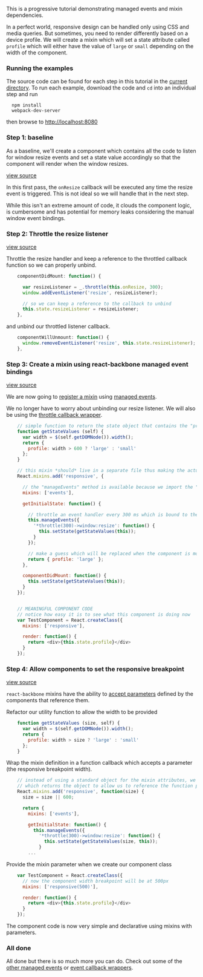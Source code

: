 This is a progressive tutorial demonstrating managed events and mixin dependencies.

In a perfect world, responsive design can be handled only using CSS and media queries.  But sometimes, you need to render differently based on a device profile.  We will create a mixin which will set a state attribute called ```profile``` which will either have the value of ```large``` or ```small``` depending on the width of the component.


### Running the examples
The source code can be found for each step in this tutorial in the [current directory](./).  To run each example, download the code and ```cd``` into an individual step and run

```
  npm install
  webpack-dev-server
```

then browse to [http://localhost:8080](http://localhost:8080)


### Step 1: baseline

As a baseline, we'll create a component which contains all the code to listen for window resize events and set a state value accordingly so that the component will render when the window resizes.

[view source](./step1/example.js)

In this first pass, the ```onResize``` callback will be executed any time the resize event is triggered.  This is not ideal so we will handle that in the next step.

While this isn't an extreme amount of code, it clouds the component logic, is cumbersome and has potential for memory leaks considering the manual window event bindings.


### Step 2: Throttle the resize listener

[view source](./step2/example.js)

Throttle the resize handler and keep a reference to the throttled callback function so we can properly unbind.

```javascript
    componentDidMount: function() {

      var resizeListener = _.throttle(this.onResize, 300);
      window.addEventListener('resize', resizeListener);

      // so we can keep a reference to the callback to unbind
      this.state.resizeListener = resizeListener;
    },
```

and unbind our throttled listener callback.

```javascript
    componentWillUnmount: function() {
      window.removeEventListener('resize', this.state.resizeListener);
    },
```


### Step 3: Create a mixin using react-backbone managed event bindings

[view source](./step3/example.js)

We are now going to [register a mixin](http://jhudson8.github.io/fancydocs/index.html#project/jhudson8/react-mixin-manager?focus=outline) using [managed events](http://jhudson8.github.io/fancydocs/index.html#project/jhudson8/react-events?focus=outline).

We no longer have to worry about unbinding our resize listener.  We will also be using the [throttle callback wrapper](http://jhudson8.github.io/fancydocs/index.html#project/jhudson8/react-backbone/snippet/package/*throttle?focus=outline).

```javascript
    // simple function to return the state object that contains the "profile" value
    function getStateValues (self) {
      var width = $(self.getDOMNode()).width();
      return {
        profile: width > 600 ? 'large' : 'small'
      };
    }

    // this mixin *should* live in a separate file thus making the actual component code *very* simple
    React.mixins.add('responsive', {

      // the "manageEvents" method is available because we import the "events" mixin
      mixins: ['events'],

      getInitialState: function() {

        // throttle an event handler every 300 ms which is bound to the "resize" window event
        this.manageEvents({
          '*throttle(300)->window:resize': function() {
            this.setState(getStateValues(this));
          }
        });

        // make a guess which will be replaced when the component is mounted
        return { profile: 'large' };
      },

      componentDidMount: function() {
        this.setState(getStateValues(this));
      }
    });


    // MEANINGFUL COMPONENT CODE
    // notice how easy it is to see what this component is doing now
    var TestComponent = React.createClass({
      mixins: ['responsive'],

      render: function() {
        return <div>{this.state.profile}</div>
      }
    });
```


### Step 4: Allow components to set the responsive breakpoint

[view source](./step4/example.js)

```react-backbone``` mixins have the ability to [accept parameters](http://jhudson8.github.io/fancydocs/index.html#project/jhudson8/react-mixin-manager/section/Advanced%20Features/Mixins%20With%20Parameters?focus=outline) defined by the components that reference them.

Refactor our utility function to allow the width to be provided

```javascript
    function getStateValues (size, self) {
      var width = $(self.getDOMNode()).width();
      return {
        profile: width > size ? 'large' : 'small'
      };
    }
```

Wrap the mixin definition in a function callback which accepts a parameter (the responsive breakpoint width).

```javascript
    // instead of using a standard object for the mixin attributes, we can use a function
    // which returns the object to allow us to reference the function parameters in our mixin
    React.mixins.add('responsive', function(size) {
      size = size || 600;

      return {
        mixins: ['events'],

        getInitialState: function() {
          this.manageEvents({
            '*throttle(300)->window:resize': function() {
              this.setState(getStateValues(size, this));
            }
        ...
```

Provide the mixin parameter when we create our component class

```javascript
    var TestComponent = React.createClass({
      // now the component width breakpoint will be at 500px
      mixins: ['responsive(500)'],

      render: function() {
        return <div>{this.state.profile}</div>
      }
    });
```

The component code is now very simple and declarative using mixins with parameters.


### All done

All done but there is so much more you can do.  Check out some of the [other managed events](http://jhudson8.github.io/fancydocs/index.html#project/jhudson8/react-events/api/Event%20Binding%20Definitions?focus=outline) or [event callback wrappers](http://jhudson8.github.io/fancydocs/index.html#project/jhudson8/react-backbone/api/Event%20Binding%20Definitions?focus=outline).
